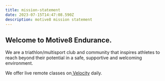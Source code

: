```yaml
---
title: mission-statement
date: 2023-07-15T14:47:08.590Z
description: motive8 mission statement
---
```

## Welcome to Motive8 Endurance.

We are a triathlon/multisport club and community that inspires athletes to reach beyond their potential in a safe, supportive and welcoming environment.

We offer live remote classes on[ Velocity](https://www.vqvelocity.com/) daily.